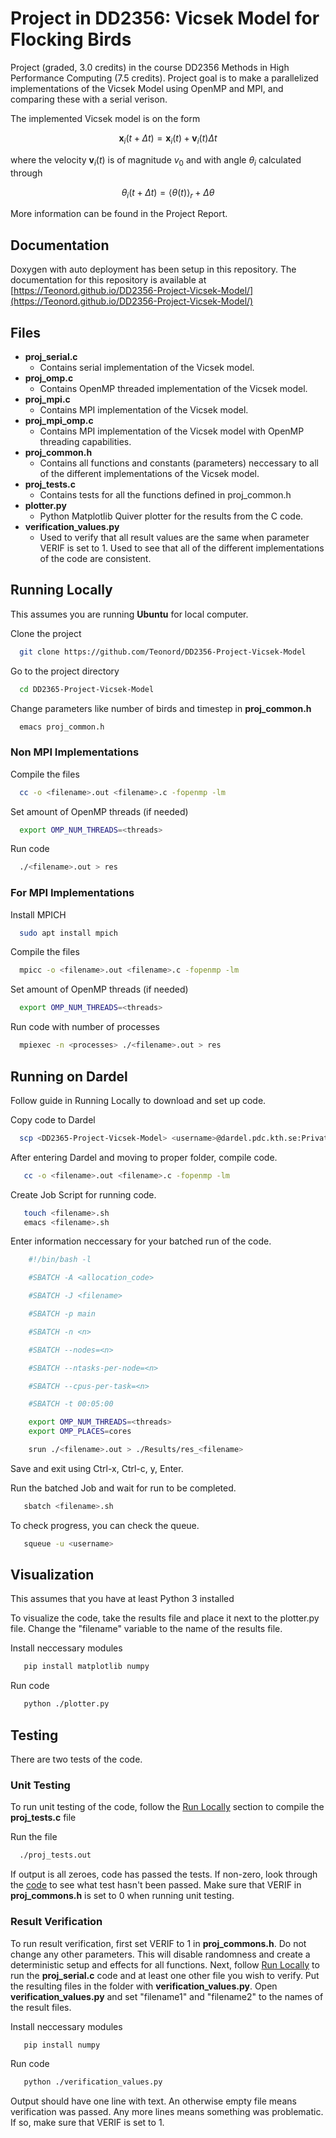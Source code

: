 
# Project in DD2356: Vicsek Model for Flocking Birds
Project (graded, 3.0 credits) in the course DD2356 Methods in High Performance Computing (7.5 credits). Project goal is to make a parallelized implementations of the Vicsek Model using OpenMP and MPI, and comparing these with a serial verison. 

The implemented Vicsek model is on the form 

$$\mathbf{x}_i(t+\Delta t)=\mathbf{x}_i(t) + \mathbf{v}_i(t)\Delta t$$

where the velocity $\mathbf{v}_i(t)$ is of magnitude $v_0$ and with angle $\theta_i$ calculated through

$$\theta_i(t + \Delta t) = \langle \theta(t)\rangle_r + \Delta \theta$$

More information can be found in the Project Report. 

## Documentation
Doxygen with auto deployment has been setup in this repository. The documentation for this repository is available at [https://Teonord.github.io/DD2356-Project-Vicsek-Model/](https://Teonord.github.io/DD2356-Project-Vicsek-Model/)

## Files
- **proj_serial.c**
    - Contains serial implementation of the Vicsek model.
- **proj_omp.c**
    - Contains OpenMP threaded implementation of the Vicsek model.
- **proj_mpi.c**
    - Contains MPI implementation of the Vicsek model.
- **proj_mpi_omp.c**
    - Contains MPI implementation of the Vicsek model with OpenMP threading capabilities.
- **proj_common.h**
    - Contains all functions and constants (parameters) neccessary to all of the different implementations of the Vicsek model.
- **proj_tests.c**
    - Contains tests for all the functions defined in proj_common.h
- **plotter.py**
    - Python Matplotlib Quiver plotter for the results from the C code. 
- **verification_values.py**
    - Used to verify that all result values are the same when parameter VERIF is set to 1. Used to see that all of the different implementations of the code are consistent.

## Running Locally

This assumes you are running **Ubuntu** for local computer. 

Clone the project

```bash
  git clone https://github.com/Teonord/DD2356-Project-Vicsek-Model
```

Go to the project directory

```bash
  cd DD2365-Project-Vicsek-Model
```

Change parameters like number of birds and timestep in **proj_common.h**

```bash
  emacs proj_common.h
```

### Non MPI Implementations

Compile the files

```bash
  cc -o <filename>.out <filename>.c -fopenmp -lm
```

Set amount of OpenMP threads (if needed)

```bash
  export OMP_NUM_THREADS=<threads>
```

Run code

```bash
  ./<filename>.out > res
```

### For MPI Implementations

Install MPICH

```bash
  sudo apt install mpich
```

Compile the files

```bash
  mpicc -o <filename>.out <filename>.c -fopenmp -lm
```

Set amount of OpenMP threads (if needed)

```bash
  export OMP_NUM_THREADS=<threads>
```

Run code with number of processes

```bash
  mpiexec -n <processes> ./<filename>.out > res
```
## Running on Dardel
Follow guide in Running Locally to download and set up code.

Copy code to Dardel

```bash
  scp <DD2365-Project-Vicsek-Model> <username>@dardel.pdc.kth.se:Private/.
```

After entering Dardel and moving to proper folder, compile code.

```bash
   cc -o <filename>.out <filename>.c -fopenmp -lm
```

Create Job Script for running code.

```bash
   touch <filename>.sh
   emacs <filename>.sh
```

Enter information neccessary for your batched run of the code.

```bash
    #!/bin/bash -l

    #SBATCH -A <allocation_code>

    #SBATCH -J <filename>

    #SBATCH -p main

    #SBATCH -n <n>

    #SBATCH --nodes=<n>

    #SBATCH --ntasks-per-node=<n>

    #SBATCH --cpus-per-task=<n>

    #SBATCH -t 00:05:00

    export OMP_NUM_THREADS=<threads>
    export OMP_PLACES=cores

    srun ./<filename>.out > ./Results/res_<filename>
```

Save and exit using Ctrl-x, Ctrl-c, y, Enter.

Run the batched Job and wait for run to be completed.

```bash
   sbatch <filename>.sh
```

To check progress, you can check the queue.

```bash
   squeue -u <username>
```


## Visualization

This assumes that you have at least Python 3 installed

To visualize the code, take the results file and place it next to the plotter.py file. Change the "filename" variable to the name of the results file. 

Install neccessary modules 

```bash
   pip install matplotlib numpy
```

Run code 

```bash
   python ./plotter.py
```
## Testing
There are two tests of the code.

### Unit Testing 
To run unit testing of the code, follow the [Run Locally](#run-locally) section to compile the **proj_tests.c** file

Run the file 

```bash
  ./proj_tests.out
```

If output is all zeroes, code has passed the tests. If non-zero, look through the [code](../blob/master/proj_tests.c) to see what test hasn't been passed. Make sure that VERIF in **proj_commons.h** is set to 0 when running unit testing.

### Result Verification
To run result verification, first set VERIF to 1 in **proj_commons.h**. Do not change any other parameters. This will disable randomness and create a deterministic setup and effects for all functions. Next, follow [Run Locally](#run-locally) to run the **proj_serial.c** code and at least one other file you wish to verify. Put the resulting files in the folder with **verification_values.py**. Open **verification_values.py** and set "filename1" and "filename2" to the names of the result files.

Install neccessary modules 

```bash
   pip install numpy
```

Run code 

```bash
   python ./verification_values.py
```

Output should have one line with text. An otherwise empty file means verification was passed. Any more lines means something was problematic. If so, make sure that VERIF is set to 1.